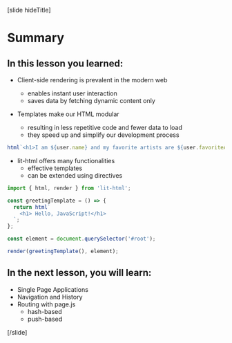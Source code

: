 [slide hideTitle]

# Summary

## In this lesson you learned:

- Client-side rendering is prevalent in the modern web
    - enables instant user interaction
    - saves data by fetching dynamic content only

- Templates make our HTML modular
    - resulting in less repetitive code and fewer data to load
    - they speed up and simplify our development process

```js
html`<h1>I am ${user.name} and my favorite artists are ${user.favoriteArtists.join(', ')}.</h1>`
```

- lit-html offers many functionalities
    - effective templates
    - can be extended using directives

```js
import { html, render } from 'lit-html';

const greetingTemplate = () => {
  return html`
    <h1> Hello, JavaScript!</h1>
  `;
};

const element = document.querySelector('#root');

render(greetingTemplate(), element);

```


## In the next lesson, you will learn:

- Single Page Application​s
- Navigation and History​
- Routing with page.js
    - hash-based​
    - push-based​ 

[/slide]
